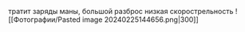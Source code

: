 тратит заряды маны, большой разброс низкая скорострельность
![[Фотографии/Pasted image 20240225144656.png|300]]